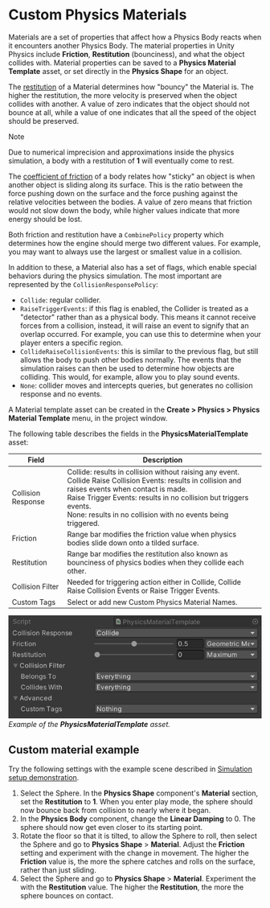 # Custom Physics Materials

Materials are a set of properties that affect how a Physics Body reacts when it encounters another Physics Body. The material properties in Unity Physics include **Friction**, **Restitution** (bounciness), and what the object collides with. Material properties can be saved to a **Physics Material Template** asset, or set directly in the **Physics Shape** for an object.

The [restitution](https://en.wikipedia.org/wiki/Coefficient_of_restitution) of a Material determines how "bouncy" the Material is. The higher the restitution, the more velocity is preserved when the object collides with another. A value of zero indicates that the object should not bounce at all, while a value of one indicates that all the speed of the object should be preserved.

>[!NOTE]
> Due to numerical imprecision and approximations inside the physics simulation, a body with a restitution of **1** will eventually come to rest.

The [coefficient of friction](https://en.wikipedia.org/wiki/Friction) of a body relates how "sticky" an object is when another object is sliding along its surface. This is the ratio between the force pushing down on the surface and the force pushing against the relative velocities between the bodies. A value of zero means that friction would not slow down the body, while higher values indicate that more energy should be lost.

Both friction and restitution have a `CombinePolicy` property which determines how the engine should merge two different values. For example, you may want to always use the largest or smallest value in a collision.

In addition to these, a Material also has a set of flags, which enable special behaviors during the physics simulation. The most important are represented by the `CollisionResponsePolicy`:

* `Collide`: regular collider.
* `RaiseTriggerEvents`: if this flag is enabled, the Collider is treated as a "detector" rather than as a physical body. This means it cannot receive forces from a collision, instead, it will raise an event to signify that an overlap occurred. For example, you can use this to determine when your player enters a specific region.
* `CollideRaiseCollisionEvents`: this is similar to the previous flag, but still allows the body to push other bodies normally. The events that the simulation raises can then be used to determine how objects are colliding. This would, for example, allow you to play sound events.
* `None`: collider moves and intercepts queries, but generates no collision response and no events.

A Material template asset can be created in the **Create > Physics > Physics Material Template** menu, in the project window.


The following table describes the fields in the **PhysicsMaterialTemplate** asset:

| Field              | Description                                                                                                                                                                                                                                                                                           |
|--------------------|-------------------------------------------------------------------------------------------------------------------------------------------------------------------------------------------------------------------------------------------------------------------------------------------------------|
| Collision Response | Collide: results in collision without raising any event. <br/>Collide Raise Collision Events: results in collision and raises events when contact is made. <br/>Raise Trigger Events: results in no collision but triggers events. <br/>None: results in no collision with no events being triggered. |
| Friction           | Range bar modifies the friction value when physics bodies slide down onto a tilded surface.                                                                                                                                                                                                           |
| Restitution        | Range bar modifies the restitution also known as bounciness of physics bodies when they collide each other.                                                                                                                                                                                           |
| Collision Filter   | Needed for triggering action either in Collide, Collide Raise Collision Events or Raise Trigger Events.                                                                                                                                                                                               |
| Custom Tags        | Select or add new Custom Physics Material Names.                                                                                                                                                                                                                                                      |

![concept-materials](images/material-template.png)<br/>_Example of the **PhysicsMaterialTemplate** asset._


## Custom material example

Try the following settings with the example scene described in [Simulation setup demonstration](concepts-simulation-set-up.md).
1. Select the Sphere. In the **Physics Shape** component's **Material** section, set the **Restitution** to **1**. When you enter play mode, the sphere should now bounce back from collision to nearly where it began.
2. In the **Physics Body** component, change the **Linear Damping** to 0. The sphere should now get even closer to its starting point.
3. Rotate the floor so that it is tilted, to allow the Sphere to roll, then select the Sphere and go to **Physics Shape** > **Material**. Adjust the **Friction** setting and experiment with the change in movement. The higher the **Friction** value is, the more the sphere catches and rolls on the surface, rather than just sliding.
4. Select the Sphere and go to **Physics Shape** > **Material**. Experiment the with the **Restitution** value. The higher the **Restitution**, the more the sphere bounces on contact.
